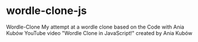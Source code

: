 # wordle-clone-js
Wordle-Clone My attempt at a wordle clone based on the Code with Ania Kubów YouTube video "Wordle Clone in JavaScript!" created by Ania Kubów
